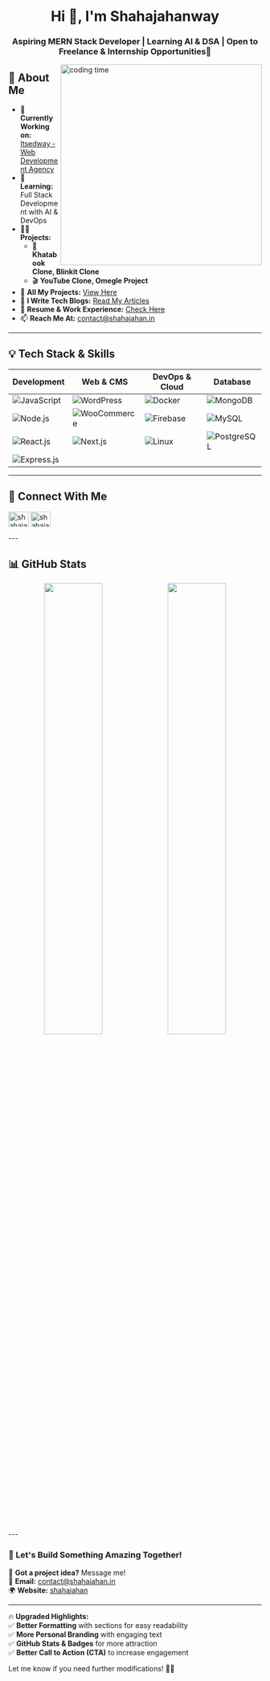 
<h1 align="center">Hi 👋, I'm Shahajahanway</h1>
<h3 align="center">Aspiring MERN Stack Developer | Learning AI & DSA | Open to Freelance & Internship Opportunities🚀</h3>

<img align="right" width="400" src="https://cdn.dribbble.com/users/1162077/screenshots/3848914/programmer.gif" alt="coding time">

## 🚀 About Me  
- 🔭 **Currently Working on:** [Itsedway - Web Development Agency](https://www.itsedway.com)  
- 🌱 **Learning:** Full Stack Development with AI & DevOps  
- 👨‍💻 **Projects:**  
  - 🚀 **Khatabook Clone, Blinkit Clone**  
  - 🎬 **YouTube Clone, Omegle Project**  
- 📌 **All My Projects:** [View Here](http://itsedway.com/Project)  
- 📝 **I Write Tech Blogs:** [Read My Articles](http://blog.itsedway.com)  
- 📄 **Resume & Work Experience:** [Check Here](http://itsedway.com/resume)  
- 📫 **Reach Me At:** contact@shahajahan.in

---

## 💡 Tech Stack & Skills  

| **Development** | **Web & CMS** | **DevOps & Cloud** | **Database** |
|---------------|---------------|------------------|------------|
| ![JavaScript](https://img.shields.io/badge/JavaScript-F7DF1E?style=for-the-badge&logo=javascript&logoColor=black) | ![WordPress](https://img.shields.io/badge/WordPress-21759B?style=for-the-badge&logo=wordpress&logoColor=white) | ![Docker](https://img.shields.io/badge/Docker-2496ED?style=for-the-badge&logo=docker&logoColor=white) | ![MongoDB](https://img.shields.io/badge/MongoDB-4EA94B?style=for-the-badge&logo=mongodb&logoColor=white) |
| ![Node.js](https://img.shields.io/badge/Node.js-339933?style=for-the-badge&logo=nodedotjs&logoColor=white) | ![WooCommerce](https://img.shields.io/badge/WooCommerce-96588A?style=for-the-badge&logo=woocommerce&logoColor=white) | ![Firebase](https://img.shields.io/badge/Firebase-FFCA28?style=for-the-badge&logo=firebase&logoColor=black) | ![MySQL](https://img.shields.io/badge/MySQL-4479A1?style=for-the-badge&logo=mysql&logoColor=white) |
| ![React.js](https://img.shields.io/badge/React.js-61DAFB?style=for-the-badge&logo=react&logoColor=black) | ![Next.js](https://img.shields.io/badge/Next.js-000000?style=for-the-badge&logo=nextdotjs&logoColor=white) | ![Linux](https://img.shields.io/badge/Linux-FCC624?style=for-the-badge&logo=linux&logoColor=black) | ![PostgreSQL](https://img.shields.io/badge/PostgreSQL-336791?style=for-the-badge&logo=postgresql&logoColor=white) |
| ![Express.js](https://img.shields.io/badge/Express.js-000000?style=for-the-badge&logo=express&logoColor=white) |  |  |  |

---

## 🔗 Connect With Me  
<p align="left">
<a href="https://www.linkedin.com/in/shahajahandev/" target="blank"><img align="center" src="https://raw.githubusercontent.com/rahuldkjain/github-profile-readme-generator/master/src/images/icons/Social/linked-in-alt.svg" alt="shahajahanway" height="30" width="40" /></a>
<a href="https://www.instagram.com/shahajahan.dev/" target="blank"><img align="center" src="https://raw.githubusercontent.com/rahuldkjain/github-profile-readme-generator/master/src/images/icons/Social/instagram.svg" alt="shahajahansheikhs" height="30" width="40" /></a>
</p>
---

## 📊 GitHub Stats  
<p align="center">
  <img width="48%" src="https://github-readme-stats.vercel.app/api?username=shahajahanway&show_icons=true&theme=tokyonight&title_color=8A2BE2&text_color=8A2BE2&icon_color=8A2BE2&bg_color=0D1117" />
  <img width="48%" src="https://github-readme-streak-stats.herokuapp.com/?user=shahajahanway&theme=tokyonight&border=8A2BE2&background=0D1117&stroke=8A2BE2" />
</p>
---

### 🚀 Let's Build Something Amazing Together!  
💬 **Got a project idea?** Message me!  
📧 **Email:** contact@shahajahan.in  
🌍 **Website:** [shahajahan](https://www.shahajahan.in)  

---

🔥 **Upgraded Highlights:**  
✅ **Better Formatting** with sections for easy readability  
✅ **More Personal Branding** with engaging text  
✅ **GitHub Stats & Badges** for more attraction  
✅ **Better Call to Action (CTA)** to increase engagement  

Let me know if you need further modifications! 🚀🔥
